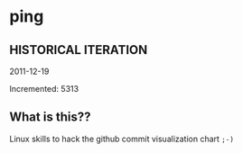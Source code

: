 # ping

## HISTORICAL ITERATION
2011-12-19

Incremented: 5313

## What is this?? 
Linux skills to hack the github commit visualization chart `;-)`
